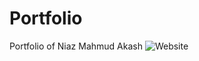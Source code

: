 # Portfolio
Portfolio of Niaz Mahmud Akash
![Website](https://img.shields.io/website?url=https%3A%2F%2Fakashmahmud.eu.org&style=for-the-badge&link=https%3A%2F%2Fakashmahmud.eu.org)
